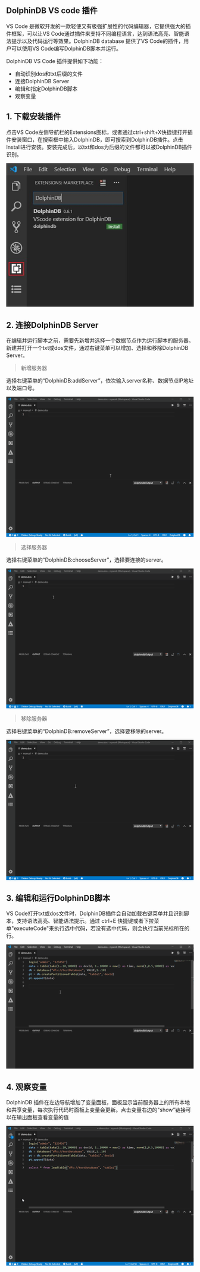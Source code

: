 ## DolphinDB VS code 插件

VS Code 是微软开发的一款轻便又有极强扩展性的代码编辑器，它提供强大的插件框架，可以让VS Code通过插件来支持不同编程语言，达到语法高亮、智能语法提示以及代码运行等效果。DolphinDB database 提供了VS Code的插件，用户可以使用VS Code编写DolphinDB脚本并运行。

DolphinDB VS Code 插件提供如下功能：

* 自动识别dos和txt后缀的文件
* 连接DolphinDB Server
* 编辑和指定DolphinDB脚本
* 观察变量

## 1. 下载安装插件

  点击VS Code左侧导航栏的Extensions图标，或者通过ctrl+shift+X快捷键打开插件安装窗口，在搜索框中输入DolphinDB，即可搜索到DolphinDB插件。点击Install进行安装。安装完成后，以txt和dos为后缀的文件都可以被DolphinDB插件识别。
  
  ![image](images/vscode/1.png?raw=true)

## 2. 连接DolphinDB Server
  在编辑并运行脚本之前，需要先新增并选择一个数据节点作为运行脚本的服务器。新建并打开一个txt或dos文件，通过右键菜单可以增加、选择和移除DolphinDB Server。
    
> 新增服务器

选择右键菜单的“DolphinDB:addServer”，依次输入server名称、数据节点IP地址以及端口号。

![image](images/vscode/1.gif?raw=true)

> 选择服务器

选择右键菜单的“DolphinDB:chooseServer”，选择要连接的server。

![image](images/vscode/2.gif?raw=true)

> 移除服务器

选择右键菜单的“DolphinDB:removeServer”，选择要移除的server。

![image](images/vscode/3.gif?raw=true)

## 3. 编辑和运行DolphinDB脚本

 VS Code打开txt或dos文件时，DolphinDB插件会自动加载右键菜单并且识别脚本，支持语法高亮、智能语法提示。通过 ctrl+E 快捷键或者下拉菜单"executeCode"来执行选中代码，若没有选中代码，则会执行当前光标所在的行。

  ![image](images/vscode/4.gif?raw=true)


## 4. 观察变量

DolphinDB 插件在左边导航增加了变量面板，面板显示当前服务器上的所有本地和共享变量，每次执行代码时面板上变量会更新。点击变量右边的"show"链接可以在输出面板查看变量的值

  ![image](images/vscode/5.gif?raw=true)

